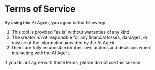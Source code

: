 # Terms of Service

By using this AI Agent, you agree to the following:  

1. This tool is provided “as is” without warranties of any kind.  
2. The creator is not responsible for any financial losses, damages, or misuse of the information provided by the AI Agent.  
3. Users are fully responsible for their own actions and decisions when interacting with the AI Agent.  

If you do not agree with these terms, please do not use this service.  
